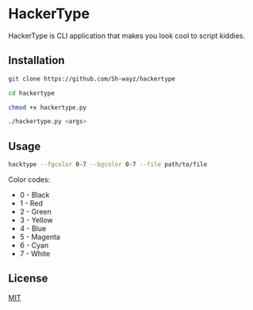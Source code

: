 # HackerType
HackerType is  CLI application that makes you look cool to script kiddies.
## Installation
```bash
git clone https://github.com/Sh-wayz/hackertype

cd hackertype

chmod +x hackertype.py

./hackertype.py <args>
```

## Usage
```bash
hacktype --fgcolor 0-7 --bgcolor 0-7 --file path/to/file
```
Color codes:
- 0 - Black
- 1 - Red
- 2 - Green
- 3 - Yellow
- 4 - Blue
- 5 - Magenta
- 6 - Cyan
- 7 - White


## License
[MIT](https://choosealicense.com/licenses/mit/)
